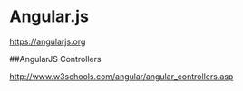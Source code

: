 # Angular.js

https://angularjs.org

##AngularJS Controllers

http://www.w3schools.com/angular/angular_controllers.asp


